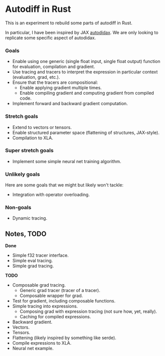 # Autodiff in Rust

This is an experiment to rebuild some parts of autodiff in Rust.

In particular, I have been inspired by JAX
[autodidax](https://jax.readthedocs.io/en/latest/autodidax.html).
We are only looking to replicate some specific aspect of autodidax.

### Goals
* Enable using one generic (single float input, single float output) function 
  for evaluation, compilation and gradient.
* Use tracing and tracers to interpret the expression in particular context
  (evaluation, grad, etc.).
* Ensure that the tracers are compositional:
  * Enable applying gradient multiple times.
  * Enable compiling gradient and computing gradient from compiled code.
* Implement forward and backward gradient computation.


### Stretch goals
* Extend to vectors or tensors.
* Enable structured parameter space (flattening of structures, JAX-style).
* Compilation to XLA.

### Super stretch goals
* Implement some simple neural net training algorithm.

### Unlikely goals
Here are some goals that we might but likely won't tackle:
* Integration with operator overloading.

### Non-goals
* Dynamic tracing.

## Notes, TODO

**Done**
* Simple f32 tracer interface.
* Simple eval tracing.
* Simple grad tracing.

**TODO**
* Composable grad tracing.
  * Generic grad tracer (tracer of a tracer).
  * Composable wrapper for grad.
* Test for gradient, including composable functions.
* Simple tracing into expressions.
  * Composing grad with expression tracing (not sure how, yet, really).
  * Caching for compiled expressions.
* Backward gradient.
* Vectors.
* Tensors.
* Flattening (likely inspired by something like serde).
* Compile expressions to XLA.
* Neural net example.

